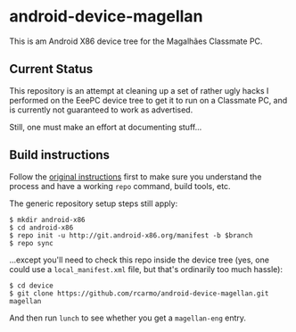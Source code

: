 android-device-magellan
=======================

This is am Android X86 device tree for the Magalhães Classmate PC.

## Current Status ##

This repository is an attempt at cleaning up a set of rather ugly hacks I performed on the EeePC device tree to get it to run on a Classmate PC, and is currently not guaranteed to work as advertised.

Still, one must make an effort at documenting stuff...

## Build instructions ##

Follow the [original instructions][x86] first to make sure you understand the process and have a working `repo` command, build tools, etc.

The generic repository setup steps still apply:

	$ mkdir android-x86
	$ cd android-x86
	$ repo init -u http://git.android-x86.org/manifest -b $branch
	$ repo sync

...except you'll need to check this repo inside the device tree (yes, one could use a `local_manifest.xml` file, but that's ordinarily too much hassle):

	$ cd device
	$ git clone https://github.com/rcarmo/android-device-magellan.git magellan

And then run `lunch` to see whether you get a `magellan-eng` entry.


[x86]: http://www.android-x86.org/getsourcecode
